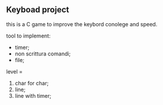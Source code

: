 ## Keyboad project

this is a C game to improve the keybord conolege and speed.

tool to implement:
- timer;
- non scrittura comandi;
- file;

level = 
1. char for char;
2. line;
3. line with timer;